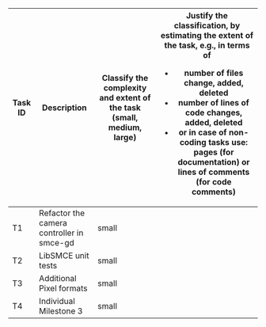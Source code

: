 | Task ID | Description                               | Classify the complexity and extent of the task (small, medium, large) |  Justify the classification, by estimating the extent of the task, e.g., in terms of<ul><li>number of files change, added, deleted</li><li>number of lines of code changes, added, deleted</li><li>or in case of non-coding tasks use: pages (for documentation) or lines of comments (for code comments)</li></ul>|
|---------|-------------------------------------------|-----------------------------------------------------------------------|--------------------------------------------------------------------------------------------------------------------------------------------------------------------------------------------------------------------------------------------------------------------------------------------------------------------|
| T1      | Refactor the camera controller in smce-gd | small                                                                 |                                                                                                                                                                                                                                                                                                                    | 
| T2      | LibSMCE unit tests                        | small                                                                 |                                                                                                                                                                                                                                                                                                                    |
| T3      | Additional Pixel formats                  | small                                                                 |                                                                                                                                                                                                                                                                                                                    |
| T4      | Individual Milestone 3                    | small                                                                 |                                                                                                                                                                                                                                                                                                                    |
